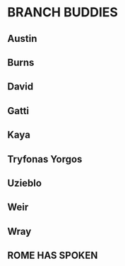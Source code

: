 # BRANCH BUDDIES

## Austin

## Burns

## David

## Gatti

## Kaya

## Tryfonas Yorgos

## Uzieblo

## Weir

## Wray

## ROME HAS SPOKEN
